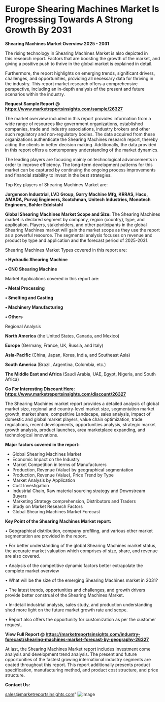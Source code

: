  # Europe Shearing Machines Market Is Progressing Towards A Strong Growth By 2031

<Strong> Shearing Machines Market Overview 2025 - 2031</strong>

The rising technology in Shearing Machines Market is also depicted in this research report. Factors that are boosting the growth of the market, and giving a positive push to thrive in the global market is explained in detail.

Furthermore, the report highlights on emerging trends, significant drivers, challenges, and opportunities, providing all necessary data for thriving in the industry. This report market research offers a comprehensive perspective, including an in-depth analysis of the present and future scenarios within the industry.

<strong>Request Sample Report @ <a href=https://www.marketreportsinsights.com/sample/26327>https://www.marketreportsinsights.com/sample/26327</a></strong>

The market overview included in this report provides information from a wide range of resources like government organizations, established companies, trade and industry associations, industry brokers and other such regulatory and non-regulatory bodies. The data acquired from these organizations authenticate the Shearing Machines research report, thereby aiding the clients in better decision making. Additionally, the data provided in this report offers a contemporary understanding of the market dynamics.

The leading players are focusing mainly on technological advancements in order to improve efficiency. The long-term development patterns for this market can be captured by continuing the ongoing process improvements and financial stability to invest in the best strategies.

Top Key players of Shearing Machines Market are:

<strong>Jorgenson Industrial, LVD Group, Garry Machine Mfg, KRRAS, Haco, AMADA, Purvaj Engineers, Scotchman, Unitech Industries, Monotech Engineers, Bohler Edelstahl</strong>

<strong><b>Global Shearing Machines Market Scope and Size:</b></strong>
The Shearing Machines market is declared segment by company, region (country), type, and application. Players, stakeholders, and other participants in the global Shearing Machines market will gain the market scope as they use the report as a powerful resource. The segmental analysis focuses on revenue and product by type and application and the forecast period of 2025-2031.

Shearing Machines Market Types covered in this report are:

<strong>• Hydraulic Shearing Machine

• CNC Shearing Machine</strong>

Market Applications covered in this report are:

<strong>• Metal Processing

• Smelting and Casting

• Machinery Manufacturing

• Others</strong> 

Regional Analysis

<strong>North America</strong> (the United States, Canada, and Mexico)

<strong>Europe</strong> (Germany, France, UK, Russia, and Italy)

<strong>Asia-Pacific</strong> (China, Japan, Korea, India, and Southeast Asia)

<strong>South America</strong> (Brazil, Argentina, Colombia, etc.)

<strong>The Middle East and Africa</strong> (Saudi Arabia, UAE, Egypt, Nigeria, and South Africa)

<strong>Go For Interesting Discount Here: <a href=https://www.marketreportsinsights.com/discount/26327>https://www.marketreportsinsights.com/discount/26327</a></strong>

The Shearing Machines market report provides a detailed analysis of global market size, regional and country-level market size, segmentation market growth, market share, competitive Landscape, sales analysis, impact of domestic and global market players, value chain optimization, trade regulations, recent developments, opportunities analysis, strategic market growth analysis, product launches, area marketplace expanding, and technological innovations.

<strong><b>Major factors covered in the report:</b></strong>
<ul>
  <li>Global Shearing Machines Market </li>
  <li>Economic Impact on the Industry</li>
  <li>Market Competition in terms of Manufacturers</li>
  <li>Production, Revenue (Value) by geographical segmentation</li>
  <li>Production, Revenue (Value), Price Trend by Type</li>
  <li>Market Analysis by Application</li>
  <li>Cost Investigation</li>
  <li>Industrial Chain, Raw material sourcing strategy and Downstream Buyers</li>
  <li>Marketing Strategy comprehension, Distributors and Traders</li>
  <li>Study on Market Research Factors</li>
  <li>Global Shearing Machines Market Forecast</li>
</ul>

<strong><b>Key Point of the Shearing Machines Market report:</b></strong>

• Geographical distribution, company profiling, and various other market segmentation are provided in the report.

• For better understanding of the global Shearing Machines market status, the accurate market valuation which comprises of size, share, and revenue are also covered.

• Analysis of the competitive dynamic factors better extrapolate the complete market overview

• What will be the size of the emerging Shearing Machines market in 2031?

• The latest trends, opportunities and challenges, and growth drivers provide better construal of the Shearing Machines Market.

• In-detail industrial analysis, sales study, and production understanding shed more light on the future market growth rate and scope.

• Report also offers the opportunity for customization as per the customer request.

<strong><b>View Full Report @ <a href=https://marketreportsinsights.com/industry-forecast/shearing-machines-market-forecast-by-geography-26327>https://marketreportsinsights.com/industry-forecast/shearing-machines-market-forecast-by-geography-26327</a></b></strong>


At last, the Shearing Machines Market report includes investment come analysis and development trend analysis. The present and future opportunities of the fastest growing international industry segments are coated throughout this report. This report additionally presents product specification, manufacturing method, and product cost structure, and price structure.

<strong>Contact Us:</strong>

sales@marketreportsinsights.com"
![image](https://github.com/user-attachments/assets/ba052601-e755-4fc0-adf4-263a76805d5c)
